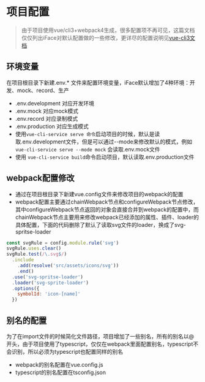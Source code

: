 # 项目配置

> 由于项目使用vue/cli3+webpack4生成，很多配置项不再可见，这篇文档仅仅列出iFace对默认配置做的一些修改，更详尽的配置说明见[vue-cli3文档](https://cli.vuejs.org/)

## 环境变量

在项目根目录下新建.env.\* 文件来配置环境变量，iFace默认增加了4种环境：开发、mock、record、生产

* .env.development 对应开发环境
* .env.mock 对应mock模式
* .env.record 对应录制模式
* .env.production 对应生成模式
* 使用`vue-cli-service serve 命令`启动项目的时候，默认是读取.env.development文件，但是可以通过--mode来修改默认的模式，例如`vue-cli-service serve --mode mock` 会读取.env.mock文件
* 使用 `vue-cli-service build`命令启动项目，默认读取.env.production文件

## **webpack 配置修改**

* 通过在项目根目录下新建vue.config文件来修改项目的webpack的配置
* webpack配置主要通过chainWebpack节点和configureWebpack节点修改，其中configureWebpack节点返回的对象会直接合并到webpack的配置中，而chainWebpack节点主要用来修改webpack已经添加的属性、插件、loader的具体配置，下面的代码删除了默认了读取svg文件的loader，换成了svg-spritse-loader

```javascript
const svgRule = config.module.rule('svg')
svgRule.uses.clear()
svgRule.test(/\.svg$/)
  .include
    .add(resolve('src/assets/icons/svg'))
    .end()
  .use('svg-spritse-loader')
  .loader('svg-sprite-loader')
  .options({
    symbolId: 'icon-[name]'
  })
```

##  别名的配置

为了在import文件的时候简化文件路径，项目增加了一些别名，所有的别名以@开头，由于项目使用了typescript，仅仅在webpack里面配置别名，typescript不会识别，所以必须为typescript也配置同样的别名

* webpack的别名配置在vue.config.js
* typescript的别名配置在tsconfig.json

 



